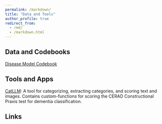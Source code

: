 ```yaml
---
permalink: /markdown/
title: "Data and Tools"
author_profile: true
redirect_from: 
  - /md/
  - /markdown.html
---
```


## Data and Codebooks

<a href="https://chrissoria.github.io/disease_model_codebook" target="_blank">Disease Model Codebook</a>

## Tools and Apps

<a href="https://github.com/chrissoria/cat-llm">CatLLM</a>: A tool for categorizing, extracting categories, and scoring text and images. Contains custom-functions for scoring the CERAD Constructional Praxis test for dementia classification. 

## Links

